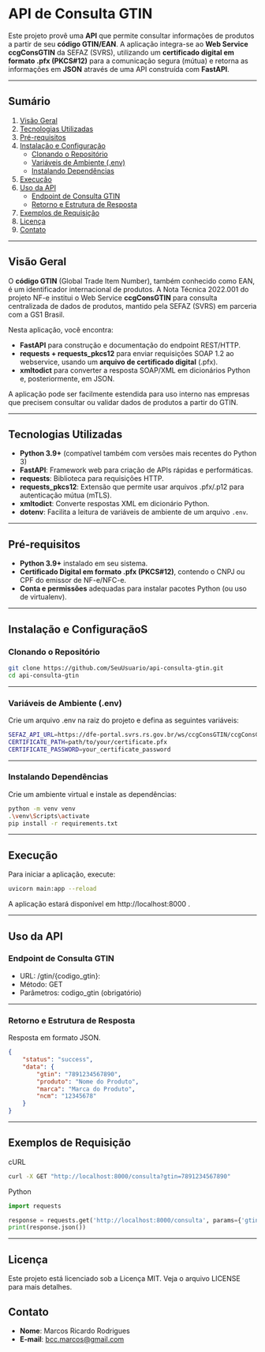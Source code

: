 # API de Consulta GTIN

Este projeto provê uma **API** que permite consultar informações de produtos a partir de seu **código GTIN/EAN**. A aplicação integra-se ao **Web Service ccgConsGTIN** da SEFAZ (SVRS), utilizando um **certificado digital em formato .pfx (PKCS#12)** para a comunicação segura (mútua) e retorna as informações em **JSON** através de uma API construída com **FastAPI**.

---

## Sumário

1. [Visão Geral](#visão-geral)  
2. [Tecnologias Utilizadas](#tecnologias-utilizadas)  
3. [Pré-requisitos](#pré-requisitos)  
4. [Instalação e Configuração](#instalação-e-configuração)  
   - [Clonando o Repositório](#clonando-o-repositório)  
   - [Variáveis de Ambiente (.env)](#variáveis-de-ambiente-env)  
   - [Instalando Dependências](#instalando-dependências)  
5. [Execução](#execução)  
6. [Uso da API](#uso-da-api)  
   - [Endpoint de Consulta GTIN](#endpoint-de-consulta-gtin)  
   - [Retorno e Estrutura de Resposta](#retorno-e-estrutura-de-resposta)  
7. [Exemplos de Requisição](#exemplos-de-requisição)  
8. [Licença](#licença)  
9. [Contato](#contato)  

---

## Visão Geral

O **código GTIN** (Global Trade Item Number), também conhecido como EAN, é um identificador internacional de produtos. A Nota Técnica 2022.001 do projeto NF-e institui o Web Service **ccgConsGTIN** para consulta centralizada de dados de produtos, mantido pela SEFAZ (SVRS) em parceria com a GS1 Brasil.

Nesta aplicação, você encontra:

- **FastAPI** para construção e documentação do endpoint REST/HTTP.  
- **requests + requests_pkcs12** para enviar requisições SOAP 1.2 ao webservice, usando um **arquivo de certificado digital** (.pfx).  
- **xmltodict** para converter a resposta SOAP/XML em dicionários Python e, posteriormente, em JSON.

A aplicação pode ser facilmente estendida para uso interno nas empresas que precisem consultar ou validar dados de produtos a partir do GTIN.

---

## Tecnologias Utilizadas

- **Python 3.9+** (compatível também com versões mais recentes do Python 3)  
- **FastAPI**: Framework web para criação de APIs rápidas e performáticas.  
- **requests**: Biblioteca para requisições HTTP.  
- **requests_pkcs12**: Extensão que permite usar arquivos .pfx/.p12 para autenticação mútua (mTLS).  
- **xmltodict**: Converte respostas XML em dicionário Python.  
- **dotenv**: Facilita a leitura de variáveis de ambiente de um arquivo `.env`.

---

## Pré-requisitos

- **Python 3.9+** instalado em seu sistema.  
- **Certificado Digital em formato .pfx (PKCS#12)**, contendo o CNPJ ou CPF do emissor de NF-e/NFC-e.  
- **Conta e permissões** adequadas para instalar pacotes Python (ou uso de virtualenv).

---

## Instalação e ConfiguraçãoS

### Clonando o Repositório

```bash
git clone https://github.com/SeuUsuario/api-consulta-gtin.git
cd api-consulta-gtin
```

---

### Variáveis de Ambiente (.env)

Crie um arquivo .env na raiz do projeto e defina as seguintes variáveis:

```bash
SEFAZ_API_URL=https://dfe-portal.svrs.rs.gov.br/ws/ccgConsGTIN/ccgConsGTIN.asmx
CERTIFICATE_PATH=path/to/your/certificate.pfx
CERTIFICATE_PASSWORD=your_certificate_password
```	

---

### Instalando Dependências

Crie um ambiente virtual e instale as dependências:

```bash
python -m venv venv
.\venv\Scripts\activate
pip install -r requirements.txt
```
---

## Execução

Para iniciar a aplicação, execute:

```bash
uvicorn main:app --reload
```
A aplicação estará disponível em http://localhost:8000 .

---

## Uso da API

### Endpoint de Consulta GTIN

- URL: /gtin/{codigo_gtin}:
- Método: GET
- Parâmetros: codigo_gtin (obrigatório)

---

### Retorno e Estrutura de Resposta

Resposta em formato JSON.

```json
{
    "status": "success",
    "data": {
        "gtin": "7891234567890",
        "produto": "Nome do Produto",
        "marca": "Marca do Produto",
        "ncm": "12345678"
    }
}
```
---

## Exemplos de Requisição

cURL

```bash 
curl -X GET "http://localhost:8000/consulta?gtin=7891234567890"
```	
Python

```python
import requests

response = requests.get('http://localhost:8000/consulta', params={'gtin': '7891234567890'})
print(response.json())
```
---

## Licença

Este projeto está licenciado sob a Licença MIT. Veja o arquivo LICENSE para mais detalhes.

## Contato

- **Nome**: Marcos Ricardo Rodrigues
- **E-mail**: bcc.marcos@gmail.com 

